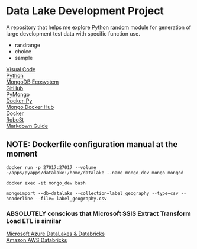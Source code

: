 # Data Lake Development Project
A repository that helps me explore [Python](https://docs.python.org/3.7/index.html) [random](https://docs.python.org/3.7/library/random.html) module for generation of large development test data with specific function use. 

- randrange
- choice
- sample
  
[Visual Code](https://code.visualstudio.com/)  
[Python](https://www.python.org/)  
[MongoDB Ecosystem](https://docs.mongodb.com/ecosystem/drivers/)  
[GitHub](https://github.com/)  
[PyMongo](https://docs.mongodb.com/drivers/pymongo)  
[Docker-Py](https://docker-py.readthedocs.io/en/stable/)  
[Mongo Docker Hub](https://hub.docker.com/_/mongo)  
[Docker](https://www.docker.com/)  
[Robo3t](https://www.robomongo.org/)  
[Markdown Guide](https://guides.github.com/features/mastering-markdown/)  


## NOTE: Dockerfile configuration manual at the moment
``` shell
docker run -p 27017:27017 --volume ~/apps/pyapps/datalake:/home/datalake --name mongo_dev mongo mongod
```

```
docker exec -it mongo_dev bash
```

```
mongoimport --db=datalake --collection=label_geography --type=csv --headerline --file= label_geography.csv
```


### ABSOLUTELY conscious that Microsoft SSIS Extract Transform Load ETL is similar
[Microsoft Azure DataLakes & Databricks](https://docs.microsoft.com/en-us/azure/databricks/scenarios/what-is-azure-databricks)  
[Amazon AWS Databricks](https://aws.amazon.com/marketplace/pp/Databricks-Inc-Databricks-Unified-Analytics-Platfo/B07K2NJKRW)
